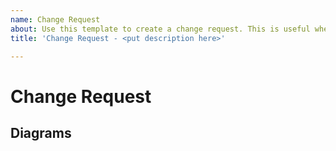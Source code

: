 ```yaml
---
name: Change Request
about: Use this template to create a change request. This is useful when Esri or the widget vendor would like the other party to change something that is within their purview.
title: 'Change Request - <put description here>'

---
```


# Change Request

## Diagrams

<!--If there are any diagrams in picture format (jpeg, png, etc.) included with the request, drag/drop the files below this line to upload them to GitHub. This will allow them to be visible directly in the issue. If there are no diagrams included, just remove this section-->
